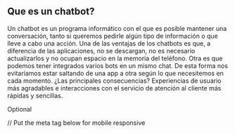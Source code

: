 ## Que es un chatbot?
Un chatbot es un programa informático con el que es posible mantener una conversación, tanto si queremos pedirle algún tipo de información o que lleve a cabo una acción. 
Una de las ventajas de los chatbots es que, a diferencia de las aplicaciones, no se descargan, no es necesario actualizarlos y no ocupan espacio en la memoria del teléfono. Otra es que podemos tener integrados varios bots en un mismo chat. De esta forma nos evitaríamos estar saltando de una app a otra según lo que necesitemos en cada momento. ¿Las principales consecuencias? Experiencias de usuario más agradables e interacciones con el servicio de atención al cliente más rápidas y sencillas.



<script src="https://cdn.cai.tools.sap/webchat/webchat.js"
channelId="957a2a01-ad76-45ab-8546-89c6e49eaa32"
token="e418b4c4dc75bc0b887d3e3550262643"
id="cai-webchat"
></script>
Optional

// Put the meta tag below for mobile responsive
<meta name="viewport" content="width=device-width">
